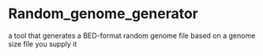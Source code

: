 # Random_genome_generator
a tool that generates a BED-format random genome file based on a genome size file you supply it
